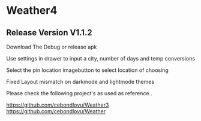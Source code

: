 # Weather4

## Release Version V1.1.2

Download The Debug or release apk

Use settings in drawer to input a city, number of days and temp conversions

Select the pin location imagebutton to select location of choosing

Fixed Layout mismatch on darkmode and lightmode themes


Please check the following project's as used as reference..

https://github.com/cebondlovu/Weather3
https://github.com/cebondlovu/Weather
